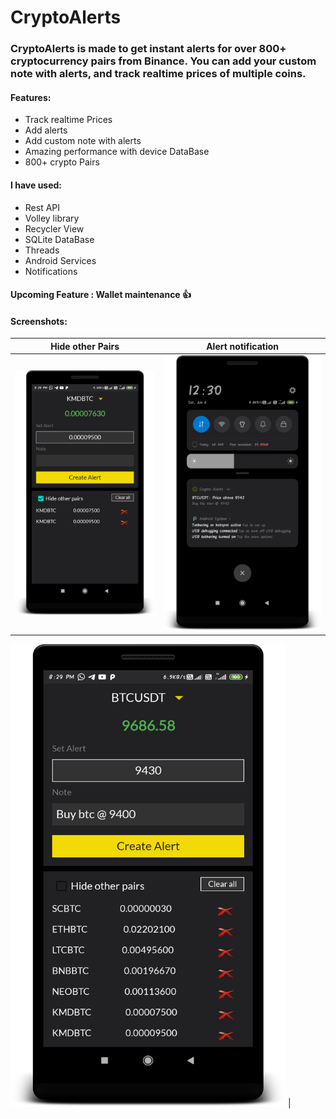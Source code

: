 # CryptoAlerts
### CryptoAlerts is made to get instant alerts for over 800+ cryptocurrency pairs from Binance. You can add your custom note with alerts, and track realtime prices of multiple coins. 

#### Features:
- Track realtime Prices
- Add alerts
- Add custom note with alerts
- Amazing performance with device DataBase
- 800+ crypto Pairs

#### I have used:
- Rest API
- Volley library
- Recycler View
- SQLite DataBase
- Threads
- Android Services
- Notifications

#### Upcoming Feature : Wallet maintenance :+1:

#### Screenshots: 

Hide other Pairs             |  Alert notification
:-------------------------:|:-------------------------:
![](images/hidePairs.png)  |  ![](images/alert_notification.png)

<IMG src="images/note.png" width="440" height="740"/>  | 
